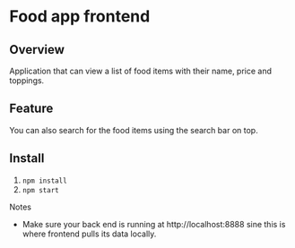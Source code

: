 # Food app frontend
Overview
----

Application that can view a list of food items with their name, price and toppings. 

Feature 
-----
You can also search for the food items using the search bar on top. 

Install
------
1. `npm install`
2. `npm start`

Notes
- Make sure your back end is running at http://localhost:8888 sine this is where frontend pulls its data locally. 



